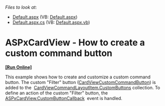 <!-- default file list -->
*Files to look at*:

* [Default.aspx](./CS/Default.aspx) (VB: [Default.aspx](./VB/Default.aspx))
* [Default.aspx.cs](./CS/Default.aspx.cs) (VB: [Default.aspx.vb](./VB/Default.aspx.vb))
<!-- default file list end -->
# ASPxCardView - How to create a custom command button
<!-- run online -->
**[[Run Online]](https://codecentral.devexpress.com/t285501/)**
<!-- run online end -->


<p>This example shows how to create and customize a custom command button. The custom "Filter" button (<a href="https://documentation.devexpress.com/#aspnet/clsDevExpressWebCardViewCustomCommandButtontopic">CardViewCustomCommandButton</a>) is added to the  <a href="https://documentation.devexpress.com/#aspnet/DevExpressWebCardViewCommandLayoutItem_CustomButtonstopic">CardViewCommandLayoutItem.CustomButtons</a> collection. To define an action of the custom "Filter" button, the <a href="https://documentation.devexpress.com/#AspNet/DevExpressWebASPxCardView_CustomButtonCallbacktopic">ASPxCardView.CustomButtonCallback</a>  event is handled.</p>

<br/>


